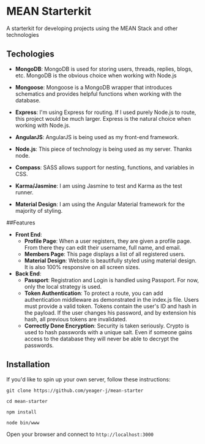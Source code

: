 # MEAN Starterkit
A starterkit for developing projects using the MEAN Stack and other technologies

## Techologies
- **MongoDB**: MongoDB is used for storing users, threads, replies, blogs, etc. MongoDB is the obvious choice when working with Node.js

- **Mongoose**: Mongoose is a MongoDB wrapper that introduces schematics and provides helpful functions when working with the database.

- **Express**: I'm using Express for routing. If I used purely Node.js to route, this project would be much larger. Express is the natural choice when working with Node.js.

- **AngularJS**: AngularJS is being used as my front-end framework. 

- **Node.js**: This piece of technology is being used as my server. Thanks node.

- **Compass**: SASS allows support for nesting, functions, and variables in CSS.

- **Karma/Jasmine**: I am using Jasmine to test and Karma as the test runner.

- **Material Design**: I am using the Angular Material framework for the majority of styling.

##Features
- **Front End**:
    - **Profile Page**: When a user registers, they are given a profile page. From there they can edit their username, full name, and email.
    - **Members Page**: This page displays a list of all registered users.
    - **Material Design**: Website is beautifully styled using material design. It is also 100% responsive on all screen sizes.
- **Back End**:
    - **Passport**: Registration and Login is handled using Passport. For now, only the local strategy is used. 
    - **Token Authentication**: To protect a route, you can add authentication middleware as demonstrated in the index.js file. Users must provide a valid token. Tokens contain the user's ID and hash in the payload. If the user changes his password, and by extension his hash, all previous tokens are invalidated.
    - **Correctly Done Encryption**: Security is taken seriously. Crypto is used to hash passwords with a unique salt. Even if someone gains access to the database they will never be able to decrypt the passwords.


## Installation
If you'd like to spin up your own server, follow these instructions:

`git clone https://github.com/yeager-j/mean-starter`

`cd mean-starter`

`npm install`

`node bin/www`

Open your browser and connect to `http://localhost:3000`
